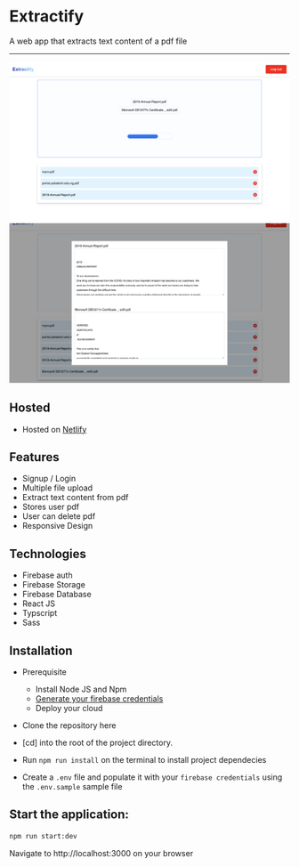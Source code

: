 # Extractify
A web app that extracts text content of a pdf file
<hr />

<img alt="Homepage Screenshot" src="https://github.com/Eazybee/Extractify/blob/master/screenshots/Screenshot%202020-09-27%20at%2016.50.54.png?raw=true">
<img src="https://github.com/Eazybee/Extractify/blob/master/screenshots/Screenshot%202020-09-27%20at%2016.51.30.png?raw=true">

## Hosted
* Hosted on  [Netlify](https://extractify.netlify.app)


## Features
* Signup / Login 
* Multiple file upload
* Extract text content from pdf
* Stores user pdf
* User can delete pdf
* Responsive Design

## Technologies
* Firebase auth
* Firebase Storage
* Firebase Database
* React JS
* Typscript
* Sass


## Installation
* Prerequisite
  * Install Node JS and Npm
  * [Generate your firebase credentials](https://console.firebase.google.com/) 
  * Deploy your cloud 

* Clone the repository here

* [cd] into the root of the project directory.

* Run `npm run install` on the terminal to install project dependecies

* Create a `.env` file and populate it with your `firebase credentials` using the `.env.sample` sample file

## Start the application:

```bash
npm run start:dev
```

Navigate to http://localhost:3000 on your browser
